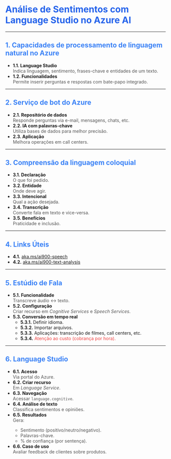 # <span style="color: #2563eb;">Análise de Sentimentos com Language Studio no Azure AI</span>

---

## <span style="color: #3b82f6;">1. Capacidades de processamento de linguagem natural no Azure</span>
- **1.1. Language Studio**  
  <span style="color: #555;">Indica linguagem, sentimento, frases-chave e entidades de um texto.</span>  
- **1.2. Funcionalidades**  
  <span style="color: #555;">Permite inserir perguntas e respostas com bate-papo integrado.</span>  

---

## <span style="color: #3b82f6;">2. Serviço de bot do Azure</span>
- **2.1. Repositório de dados**  
  <span style="color: #555;">Responde perguntas via e-mail, mensagens, chats, etc.</span>  
- **2.2. IA com palavras-chave**  
  <span style="color: #555;">Utiliza bases de dados para melhor precisão.</span>  
- **2.3. Aplicação**  
  <span style="color: #555;">Melhora operações em call centers.</span>  

---

## <span style="color: #3b82f6;">3. Compreensão da linguagem coloquial</span>
- **3.1. Declaração**  
  <span style="color: #555;">O que foi pedido.</span>  
- **3.2. Entidade**  
  <span style="color: #555;">Onde deve agir.</span>  
- **3.3. Intencional**  
  <span style="color: #555;">Qual a ação desejada.</span>  
- **3.4. Transcrição**  
  <span style="color: #555;">Converte fala em texto e vice-versa.</span>  
- **3.5. Benefícios**  
  <span style="color: #555;">Praticidade e inclusão.</span>  

---

## <span style="color: #3b82f6;">4. Links Úteis</span>
- **4.1.** [aka.ms/ai900-speech](https://aka.ms/ai900-speech)  
- **4.2.** [aka.ms/ai900-text-analysis](https://aka.ms/ai900-text-analysis)  

---

## <span style="color: #3b82f6;">5. Estúdio de Fala</span>
- **5.1. Funcionalidade**  
  <span style="color: #555;">Transcreve áudio ↔ texto.</span>  
- **5.2. Configuração**  
  <span style="color: #555;">Criar recurso em *Cognitive Services* e *Speech Services*.</span>  
- **5.3. Conversão em tempo real**  
  - **5.3.1.** Definir idioma.  
  - **5.3.2.** Importar arquivos.  
  - **5.3.3.** Aplicações: transcrição de filmes, call centers, etc.  
  - **5.3.4.** <span style="color: #ef4444;">Atenção ao custo (cobrança por hora).</span>  

---

## <span style="color: #3b82f6;">6. Language Studio</span>
- **6.1. Acesso**  
  <span style="color: #555;">Via portal do Azure.</span>  
- **6.2. Criar recurso**  
  <span style="color: #555;">Em *Language Service*.</span>  
- **6.3. Navegação**  
  <span style="color: #555;">Acessar `language.cognitive`.</span>  
- **6.4. Análise de texto**  
  <span style="color: #555;">Classifica sentimentos e opiniões.</span>  
- **6.5. Resultados**  
  <span style="color: #555;">Gera:  
  - Sentimento (positivo/neutro/negativo).  
  - Palavras-chave.  
  - % de confiança (por sentença).</span>  
- **6.6. Caso de uso**  
  <span style="color: #555;">Avaliar feedback de clientes sobre produtos.</span>  